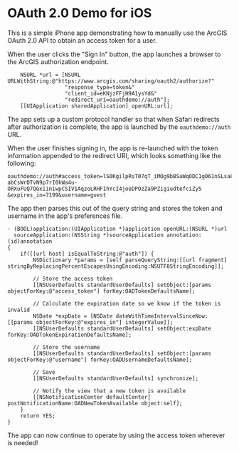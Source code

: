 OAuth 2.0 Demo for iOS
======================

This is a simple iPhone app demonstrating how to manually use the ArcGIS OAuth 2.0 API 
to obtain an access token for a user.

When the user clicks the "Sign In" button, the app launches a browser to the ArcGIS 
authorization endpoint.

```objc
    NSURL *url = [NSURL URLWithString:@"https://www.arcgis.com/sharing/oauth2/authorize?"
                  "response_type=token&"
                  "client_id=eKNjzFFjH9A1ysYd&"
                  "redirect_uri=oauthdemo://auth"];
    [[UIApplication sharedApplication] openURL:url];
```

The app sets up a custom protocol handler so that when Safari redirects after authorization
is complete, the app is launched by the `oauthdemo://auth` URL.

When the user finishes signing in, the app is re-launched with the token information 
appended to the redirect URI, which looks something like the following:

```
oauthdemo://auth#access_token=lS0KgilpRsT07qT_iMOg9bBSaWqODC1g061nSLsa8gV2GYtyynB6A-
abCsWrDTvN9p7rI0kWa4u-ORXuFUQ7QGxiiniwpCSIV1AqzoLRHF1hYcI4joeDPOzZa9PZigiudtefciZy5
&expires_in=7199&username=guest
```

The app then parses this out of the query string and stores the token and username in 
the app's preferences file.

```objc
- (BOOL)application:(UIApplication *)application openURL:(NSURL *)url 
  sourceApplication:(NSString *)sourceApplication annotation:(id)annotation
{
    if([[url host] isEqualToString:@"auth"]) {
        NSDictionary *params = [self parseQueryString:[[url fragment] stringByReplacingPercentEscapesUsingEncoding:NSUTF8StringEncoding]];

        // Store the access token
        [[NSUserDefaults standardUserDefaults] setObject:[params objectForKey:@"access_token"] forKey:OADTokenDefaultsName];

        // Calculate the expiration date so we know if the token is invalid
        NSDate *expDate = [NSDate dateWithTimeIntervalSinceNow:[[params objectForKey:@"expires_in"] integerValue]];
        [[NSUserDefaults standardUserDefaults] setObject:expDate forKey:OADTokenExpirationDefaultsName];

        // Store the username
        [[NSUserDefaults standardUserDefaults] setObject:[params objectForKey:@"username"] forKey:OADUsernameDefaultsName];

        // Save
        [[NSUserDefaults standardUserDefaults] synchronize];

        // Notify the view that a new token is available
        [[NSNotificationCenter defaultCenter] postNotificationName:OADNewTokenAvailable object:self];
    }    
    return YES;
}
```

The app can now continue to operate by using the access token wherever is needed!

